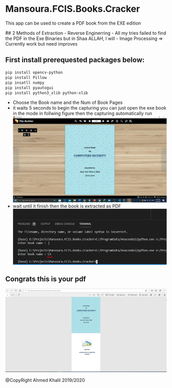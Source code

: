 # Mansoura.FCIS.Books.Cracker
This app can be used to create a PDF book from the EXE edition

ُ## 2 Methods of Extraction
    - Reverse Enginerring
        - All my tries failed to find the PDF in the Exe Binaries but in Shaa ALLAH, I will
    - Image Processing => Currently work but need improves

## First install prerequested packages below:

```
pip install opencv-python
pip install Pillow
pip insatll numpy
pip install pyautogui
pip install python3_xlib python-xlib
```

- Choose the Book name and the Num of Book Pages
- it waits 5 seconds to begin the capturing you can just open the exe book in the mode in follwing figure then the capturing automatically run 
![](PICS/1.PNG)
- wait until it finish then the book is extracted as PDF
![](PICS/2.PNG)

## Congrats this is your pdf
![](PICS/3.PNG)

@CopyRight Ahmed Khalil 2019/2020